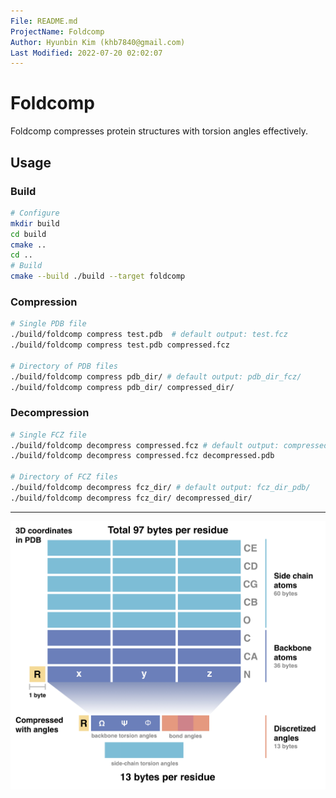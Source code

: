 ```yaml
---
File: README.md
ProjectName: Foldcomp
Author: Hyunbin Kim (khb7840@gmail.com)
Last Modified: 2022-07-20 02:02:07
---
```


# Foldcomp
Foldcomp compresses protein structures with torsion angles effectively.

## Usage

### Build
```sh
# Configure
mkdir build
cd build
cmake ..
cd ..
# Build
cmake --build ./build --target foldcomp
```
### Compression
```sh
# Single PDB file
./build/foldcomp compress test.pdb  # default output: test.fcz
./build/foldcomp compress test.pdb compressed.fcz

# Directory of PDB files
./build/foldcomp compress pdb_dir/ # default output: pdb_dir_fcz/
./build/foldcomp compress pdb_dir/ compressed_dir/
```
### Decompression
```sh
# Single FCZ file
./build/foldcomp decompress compressed.fcz # default output: compressed.pdb
./build/foldcomp decompress compressed.fcz decompressed.pdb

# Directory of FCZ files
./build/foldcomp decompress fcz_dir/ # default output: fcz_dir_pdb/
./build/foldcomp decompress fcz_dir/ decompressed_dir/
```

---

![abstract](.github/img/Abstract.jpg)